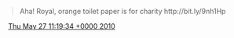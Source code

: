 > Aha\! Royal, orange toilet paper is for charity http://bit\.ly/9nh1Hp

<img src="../../media/tweet.ico" width="12" /> [Thu May 27 11:19:34 +0000 2010](https://twitter.com/DromerDenker/status/14827756016)
